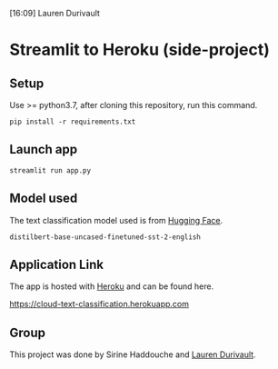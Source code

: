 [16:09] Lauren Durivault
    
# Streamlit to Heroku (side-project)


## Setup


Use >= python3.7, after cloning this repository, run this command.


`pip install -r requirements.txt`


## Launch app


`streamlit run app.py`


## Model used


The text classification model used is from [Hugging Face](https://huggingface.co/distilbert-base-uncased-finetuned-sst-2-english).


`distilbert-base-uncased-finetuned-sst-2-english`



## Application Link


The app is hosted with [Heroku](https://www.heroku.com/) and can be found here.


https://cloud-text-classification.herokuapp.com


## Group


This project was done by Sirine Haddouche and [Lauren Durivault](https://github.com/laurendudu).
